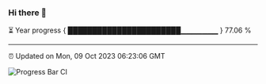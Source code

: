 ### Hi there 👋

⏳ Year progress { ███████████████████████▁▁▁▁▁▁▁ } 77.06 %

---

⏰ Updated on Mon, 09 Oct 2023 06:23:06 GMT

![Progress Bar CI](https://github.com/ZhaoGui/ZhaoGui/workflows/Progress%20Bar%20CI/badge.svg)
